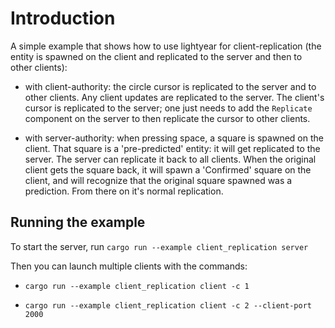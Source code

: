 # Introduction

A simple example that shows how to use lightyear for client-replication (the entity is spawned on the client and replicated to the server and then to other clients):
  - with client-authority: the circle cursor is replicated to the server and to other clients. Any client updates are replicated to the server.
    The client's cursor is replicated to the server; one just needs to add the `Replicate` component on the server to then
    replicate the cursor to other clients. 
  
  - with server-authority: when pressing space, a square is spawned on the client. That square is a 'pre-predicted' entity:
    it will get replicated to the server. The server can replicate it back to all clients.
    When the original client gets the square back, it will spawn a 'Confirmed' square on the client, and will recognize
    that the original square spawned was a prediction. From there on it's normal replication.


## Running the example

To start the server, run `cargo run --example client_replication server`

Then you can launch multiple clients with the commands:

- `cargo run --example client_replication client -c 1`

- `cargo run --example client_replication client -c 2 --client-port 2000`
